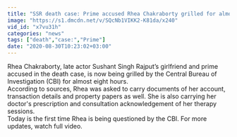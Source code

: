 ```yaml
---
title: "SSR death case: Prime accused Rhea Chakraborty grilled for almost 8 hours now"
image: "https://s1.dmcdn.net/v/SQcNb1VIKK2-K81da/x240"
vid_id: "x7vu31h"
categories: "news"
tags: ["death","case:","Prime"]
date: "2020-08-30T10:23:02+03:00"
---
```

Rhea Chakraborty, late actor Sushant Singh Rajput’s girlfriend and prime accused in the death case, is now being grilled by the Central Bureau of Investigation (CBI) for almost eight hours.   <br>According to sources, Rhea was asked to carry documents of her account, transaction details and property papers as well. She is also carrying her doctor's prescription and consultation acknowledgement of her therapy sessions.   <br>Today is the first time Rhea is being questioned by the CBI. For more updates, watch full video.
